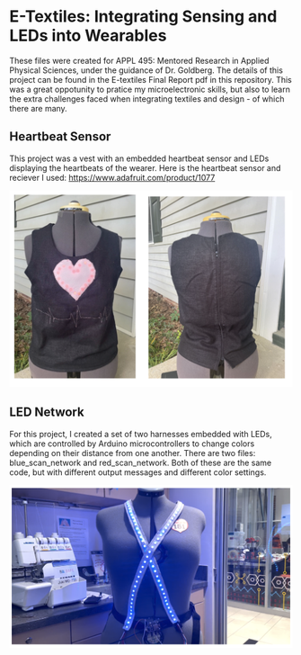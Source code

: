 # E-Textiles: Integrating Sensing and LEDs into Wearables

These files were created for APPL 495: Mentored Research in Applied Physical Sciences, under the guidance of Dr. Goldberg. 
The details of this project can be found in the E-textiles Final Report pdf in this repository. 
This was a great oppotunity to pratice my microelectronic skills, but also to learn the extra challenges faced when integrating textiles and design - of which there are many.

## Heartbeat Sensor 

This project was a vest with an embedded heartbeat sensor and LEDs displaying the heartbeats of the wearer. 
Here is the heartbeat sensor and reciever I used: https://www.adafruit.com/product/1077

![heartbeat_image.png](heartbeat_image.png)


## LED Network

For this project, I created a set of two harnesses embedded with LEDs, which are controlled by Arduino microcontrollers to change colors depending on their distance from one another. 
There are two files: blue_scan_network and red_scan_network. Both of these are the same code, but with different output messages and different color settings. 

![network_image.png](network_image.png)


